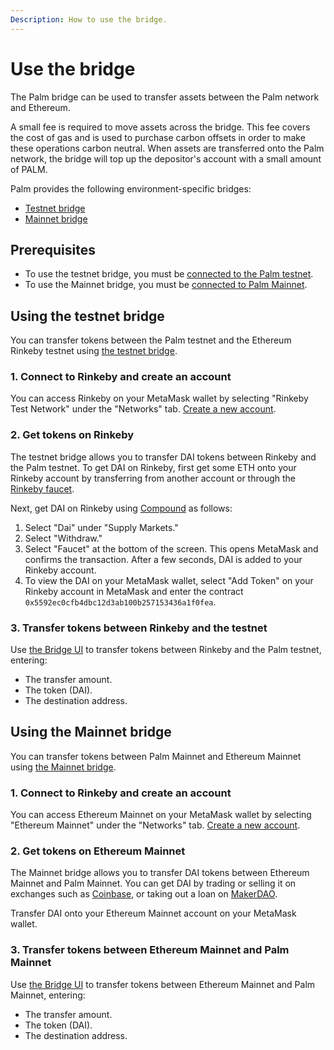 ```yaml
---
Description: How to use the bridge.
---
```


# Use the bridge

The Palm bridge can be used to transfer assets between the Palm network and Ethereum.

A small fee is required to move assets across the bridge.
This fee covers the cost of gas and is used to purchase carbon offsets in order to make these operations carbon neutral.
When assets are transferred onto the Palm network, the bridge will top up the depositor's account with a small amount of PALM.

Palm provides the following environment-specific bridges:

- [Testnet bridge](https://app.palm-uat.xyz/bridge)
- [Mainnet bridge](https://app.palm.io/bridge)

## Prerequisites

- To use the testnet bridge, you must be [connected to the Palm testnet](../Get-Started/Connect/Testnet.md).
- To use the Mainnet bridge, you must be [connected to Palm Mainnet](../Get-Started/Connect/Mainnet.md).

## Using the testnet bridge

You can transfer tokens between the Palm testnet and the Ethereum Rinkeby testnet using
[the testnet bridge](https://app.palm-uat.xyz/bridge).

### 1. Connect to Rinkeby and create an account

You can access Rinkeby on your MetaMask wallet by selecting "Rinkeby Test Network" under the "Networks" tab.
[Create a new account](https://metamask.zendesk.com/hc/en-us/articles/360015289452-How-to-Create-an-Additional-Account-in-your-MetaMask-Wallet).

### 2. Get tokens on Rinkeby

The testnet bridge allows you to transfer DAI tokens between Rinkeby and the Palm testnet.
To get DAI on Rinkeby, first get some ETH onto your Rinkeby account by transferring from another account or
through the [Rinkeby faucet](https://faucet.rinkeby.io/).

Next, get DAI on Rinkeby using [Compound](https://app.compound.finance/) as follows:

1. Select "Dai" under "Supply Markets."
2. Select "Withdraw."
3. Select "Faucet" at the bottom of the screen.
   This opens MetaMask and confirms the transaction.
   After a few seconds, DAI is added to your Rinkeby account.
4. To view the DAI on your MetaMask wallet, select "Add Token" on your Rinkeby account in MetaMask and enter the contract
   `0x5592ec0cfb4dbc12d3ab100b257153436a1f0fea`.

### 3. Transfer tokens between Rinkeby and the testnet

Use [the Bridge UI](https://app.palm-uat.xyz/bridge) to transfer tokens between Rinkeby and the Palm testnet, entering:

- The transfer amount.
- The token (DAI).
- The destination address.

## Using the Mainnet bridge

You can transfer tokens between Palm Mainnet and Ethereum Mainnet using [the Mainnet bridge](https://app.palm.io/bridge).

### 1. Connect to Rinkeby and create an account

You can access Ethereum Mainnet on your MetaMask wallet by selecting "Ethereum Mainnet" under the "Networks" tab.
[Create a new account](https://metamask.zendesk.com/hc/en-us/articles/360015289452-How-to-Create-an-Additional-Account-in-your-MetaMask-Wallet).

### 2. Get tokens on Ethereum Mainnet

The Mainnet bridge allows you to transfer DAI tokens between Ethereum Mainnet and Palm Mainnet.
You can get DAI by trading or selling it on exchanges such as [Coinbase](https://www.coinbase.com/), or taking out a
loan on [MakerDAO](https://makerdao.com/en/).

Transfer DAI onto your Ethereum Mainnet account on your MetaMask wallet.

### 3. Transfer tokens between Ethereum Mainnet and Palm Mainnet

Use [the Bridge UI](https://app.palm.io/bridge) to transfer tokens between Ethereum Mainnet and Palm Mainnet, entering:

- The transfer amount.
- The token (DAI).
- The destination address.
